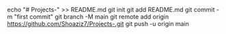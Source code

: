 echo "# Projects-" >> README.md
  git init
  git add README.md
  git commit -m "first commit"
  git branch -M main
  git remote add origin https://github.com/Shoaziz7/Projects-.git
  git push -u origin main
